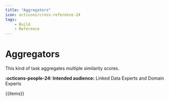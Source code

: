 ```yaml
---
title: "Aggregators"
icon: octicons/cross-reference-24
tags:
    - Build
    - Reference
---
```

# Aggregators
<!-- This file was generated - DO NOT CHANGE IT MANUALLY -->

This kind of task aggregates multiple similarity scores.

**:octicons-people-24: Intended audience:** Linked Data Experts and Domain Experts

{{items}}
